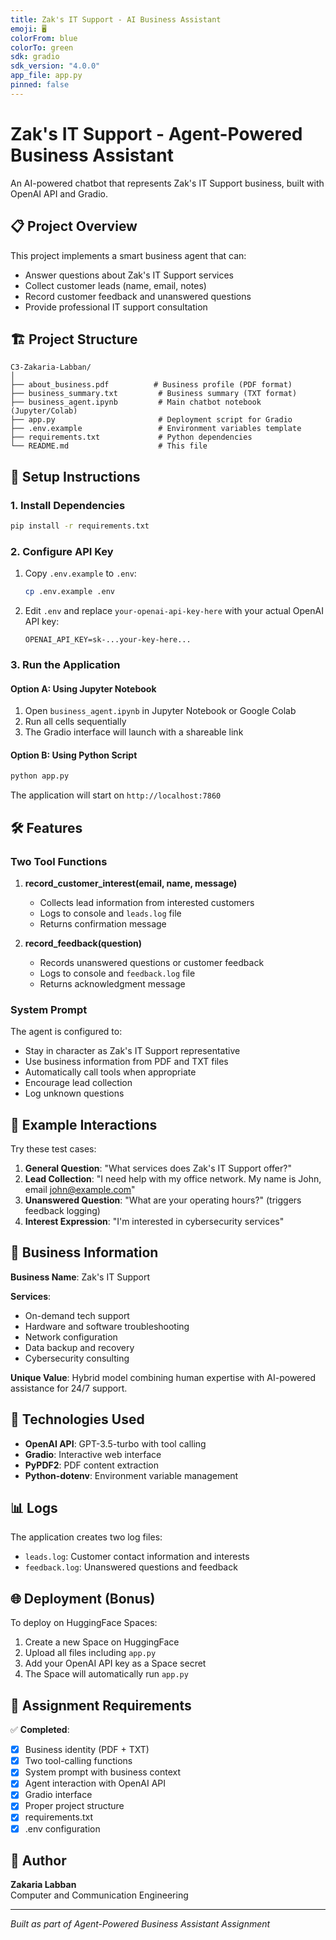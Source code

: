 ```yaml
---
title: Zak's IT Support - AI Business Assistant
emoji: 🖥️
colorFrom: blue
colorTo: green
sdk: gradio
sdk_version: "4.0.0"
app_file: app.py
pinned: false
---
```


# Zak's IT Support - Agent-Powered Business Assistant

An AI-powered chatbot that represents Zak's IT Support business, built with OpenAI API and Gradio.

## 📋 Project Overview

This project implements a smart business agent that can:
- Answer questions about Zak's IT Support services
- Collect customer leads (name, email, notes)
- Record customer feedback and unanswered questions
- Provide professional IT support consultation

## 🏗️ Project Structure

```
C3-Zakaria-Labban/
│
├── about_business.pdf          # Business profile (PDF format)
├── business_summary.txt         # Business summary (TXT format)
├── business_agent.ipynb         # Main chatbot notebook (Jupyter/Colab)
├── app.py                       # Deployment script for Gradio
├── .env.example                 # Environment variables template
├── requirements.txt             # Python dependencies
└── README.md                    # This file
```

## 🚀 Setup Instructions

### 1. Install Dependencies

```bash
pip install -r requirements.txt
```

### 2. Configure API Key

1. Copy `.env.example` to `.env`:
   ```bash
   cp .env.example .env
   ```

2. Edit `.env` and replace `your-openai-api-key-here` with your actual OpenAI API key:
   ```
   OPENAI_API_KEY=sk-...your-key-here...
   ```

### 3. Run the Application

#### Option A: Using Jupyter Notebook

1. Open `business_agent.ipynb` in Jupyter Notebook or Google Colab
2. Run all cells sequentially
3. The Gradio interface will launch with a shareable link

#### Option B: Using Python Script

```bash
python app.py
```

The application will start on `http://localhost:7860`

## 🛠️ Features

### Two Tool Functions

1. **record_customer_interest(email, name, message)**
   - Collects lead information from interested customers
   - Logs to console and `leads.log` file
   - Returns confirmation message

2. **record_feedback(question)**
   - Records unanswered questions or customer feedback
   - Logs to console and `feedback.log` file
   - Returns acknowledgment message

### System Prompt

The agent is configured to:
- Stay in character as Zak's IT Support representative
- Use business information from PDF and TXT files
- Automatically call tools when appropriate
- Encourage lead collection
- Log unknown questions

## 💬 Example Interactions

Try these test cases:

1. **General Question**: "What services does Zak's IT Support offer?"
2. **Lead Collection**: "I need help with my office network. My name is John, email john@example.com"
3. **Unanswered Question**: "What are your operating hours?" (triggers feedback logging)
4. **Interest Expression**: "I'm interested in cybersecurity services"

## 📝 Business Information

**Business Name**: Zak's IT Support

**Services**:
- On-demand tech support
- Hardware and software troubleshooting
- Network configuration
- Data backup and recovery
- Cybersecurity consulting

**Unique Value**: Hybrid model combining human expertise with AI-powered assistance for 24/7 support.

## 🔧 Technologies Used

- **OpenAI API**: GPT-3.5-turbo with tool calling
- **Gradio**: Interactive web interface
- **PyPDF2**: PDF content extraction
- **Python-dotenv**: Environment variable management

## 📊 Logs

The application creates two log files:
- `leads.log`: Customer contact information and interests
- `feedback.log`: Unanswered questions and feedback

## 🌐 Deployment (Bonus)

To deploy on HuggingFace Spaces:

1. Create a new Space on HuggingFace
2. Upload all files including `app.py`
3. Add your OpenAI API key as a Space secret
4. The Space will automatically run `app.py`

## 📄 Assignment Requirements

✅ **Completed**:
- [x] Business identity (PDF + TXT)
- [x] Two tool-calling functions
- [x] System prompt with business context
- [x] Agent interaction with OpenAI API
- [x] Gradio interface
- [x] Proper project structure
- [x] requirements.txt
- [x] .env configuration

## 👤 Author

**Zakaria Labban**  
Computer and Communication Engineering

---

*Built as part of Agent-Powered Business Assistant Assignment*

